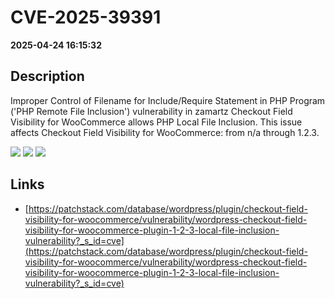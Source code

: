 # CVE-2025-39391

**2025-04-24 16:15:32**

## Description
Improper Control of Filename for Include/Require Statement in PHP Program ('PHP Remote File Inclusion') vulnerability in zamartz Checkout Field Visibility for WooCommerce allows PHP Local File Inclusion. This issue affects Checkout Field Visibility for WooCommerce: from n/a through 1.2.3.

![](https://img.shields.io/static/v1?label=Score&message=7.5&color=red)
![](https://img.shields.io/static/v1?label=Severity&message=HIGH&color=red)
![](https://img.shields.io/static/v1?label=CWE&message=RFI&color=green)

## Links
- [https://patchstack.com/database/wordpress/plugin/checkout-field-visibility-for-woocommerce/vulnerability/wordpress-checkout-field-visibility-for-woocommerce-plugin-1-2-3-local-file-inclusion-vulnerability?_s_id=cve](https://patchstack.com/database/wordpress/plugin/checkout-field-visibility-for-woocommerce/vulnerability/wordpress-checkout-field-visibility-for-woocommerce-plugin-1-2-3-local-file-inclusion-vulnerability?_s_id=cve)
